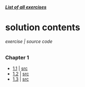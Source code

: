 ##### [List of all exercises](https://mitpress.mit.edu/sicp/full-text/book/book-Z-H-37.html#%_chap_Temp_850)  
# solution contents
###### _exercise_ | _source code_
### Chapter 1
 * [1.1](https://mitpress.mit.edu/sicp/full-text/book/book-Z-H-10.html#%_thm_1.1) | [src](./1/1.1.rkt)
 * [1.2](https://mitpress.mit.edu/sicp/full-text/book/book-Z-H-10.html#%_thm_1.2) | [src](./1/1.2.rkt)
 * [1.3](https://mitpress.mit.edu/sicp/full-text/book/book-Z-H-10.html#%_thm_1.3) | [src](./1/1.3.rkt)
